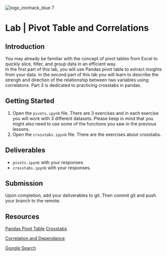 ![logo_ironhack_blue 7](https://user-images.githubusercontent.com/23629340/40541063-a07a0a8a-601a-11e8-91b5-2f13e4e6b441.png)

# Lab | Pivot Table and Correlations

## Introduction
You may already be familiar with the concept of pivot tables from Excel to quickly slice, filter, and group data in an efficient way.  
In the first part of this lab, you will use Pandas pivot table to extract insights from your data. In the second part of this lab you will learn to describe the strengh and direction of the relationship between two variables using correlatons. Part 3 is dedicated to practicing crosstabs in pandas.

## Getting Started
1. Open the `pivots.ipynb` file. There are 3 exercises and in each exercise you will work with 3 different datasets. Please keep in mind that you might also need to use some of the functions you saw in the previous lessons.
2. Open the `crosstabs.ipynb` file. There are the exercises about crosstabs.

## Deliverables
- `pivots.ipynb` with your responses.
- `crosstabs.ipynb` with your responses.

## Submission
Upon completion, add your deliverables to git. Then commit git and push your branch to the remote.

## Resources
[Pandas Pivot Table](https://pandas.pydata.org/pandas-docs/stable/generated/pandas.pivot_table.html)
[Crosstabs](https://pandas.pydata.org/docs/reference/api/pandas.crosstab.html)

[Correlation and Dependance](https://en.wikipedia.org/wiki/Correlation_and_dependence)

[Google Search](https://www.google.com/search?q=pandas+python)
